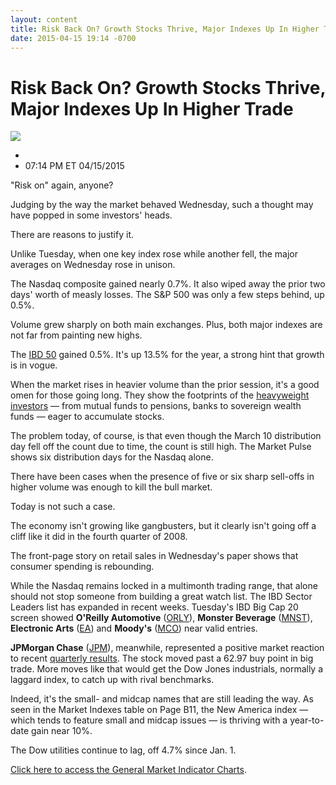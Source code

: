 ```yaml
---
layout: content
title: Risk Back On? Growth Stocks Thrive, Major Indexes Up In Higher Trade
date: 2015-04-15 19:14 -0700
---
```



Risk Back On? Growth Stocks Thrive, Major Indexes Up In Higher Trade
=====================================================================


![](https://www.investors.com/wp-content/uploads/ibd-migrated-images/MPv_150416_635647080858412961.png)

* 
* 07:14 PM ET 04/15/2015





"Risk on" again, anyone?


Judging by the way the market behaved Wednesday, such a thought may have popped in some investors' heads.


There are reasons to justify it.


Unlike Tuesday, when one key index rose while another fell, the major averages on Wednesday rose in unison.


The Nasdaq composite gained nearly 0.7%. It also wiped away the prior two days' worth of measly losses. The S&P 500 was only a few steps behind, up 0.5%.


Volume grew sharply on both main exchanges. Plus, both major indexes are not far from painting new highs.


The [IBD 50](http://leaderboard.investors.com/ibd50/fulllist/) gained 0.5%. It's up 13.5% for the year, a strong hint that growth is in vogue.


When the market rises in heavier volume than the prior session, it's a good omen for those going long. They show the footprints of the [heavyweight investors](http://education.investors.com/investors-corner/687927-i-in-can-slim-methodology.htm) — from mutual funds to pensions, banks to sovereign wealth funds — eager to accumulate stocks.


The problem today, of course, is that even though the March 10 distribution day fell off the count due to time, the count is still high. The Market Pulse shows six distribution days for the Nasdaq alone.


There have been cases when the presence of five or six sharp sell-offs in higher volume was enough to kill the bull market.


Today is not such a case.


The economy isn't growing like gangbusters, but it clearly isn't going off a cliff like it did in the fourth quarter of 2008.


The front-page story on retail sales in Wednesday's paper shows that consumer spending is rebounding.


While the Nasdaq remains locked in a multimonth trading range, that alone should not stop someone from building a great watch list. The IBD Sector Leaders list has expanded in recent weeks. Tuesday's IBD Big Cap 20 screen showed **O'Reilly Automotive** ([ORLY](https://research.investors.com/quote.aspx?symbol=ORLY)), **Monster Beverage** ([MNST](https://research.investors.com/quote.aspx?symbol=MNST)), **Electronic Arts** ([EA](https://research.investors.com/quote.aspx?symbol=EA)) and **Moody's** ([MCO](https://research.investors.com/quote.aspx?symbol=MCO)) near valid entries.


**JPMorgan Chase** ([JPM](https://research.investors.com/quote.aspx?symbol=JPM)), meanwhile, represented a positive market reaction to recent [quarterly results](http://news.investors.com/business/041415-747789-jpmorgan-chase-swoons-wells-fargo-stumbles.htm). The stock moved past a 62.97 buy point in big trade. More moves like that would get the Dow Jones industrials, normally a laggard index, to catch up with rival benchmarks.


Indeed, it's the small- and midcap names that are still leading the way. As seen in the Market Indexes table on Page B11, the New America index — which tends to feature small and midcap issues — is thriving with a year-to-date gain near 10%.


The Dow utilities continue to lag, off 4.7% since Jan. 1.


[Click here to access the General Market Indicator Charts](https://www.investors.com/pdf/GMI_041615.pdf).




